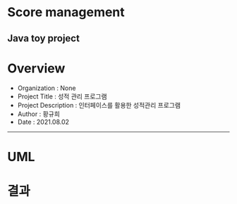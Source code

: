 # Score management
Java toy project
-----------------------------
# Overview
* Organization : None
* Project Title : 성적 관리 프로그램
* Project Description : 인터페이스를 활용한 성적관리 프로그램
* Author : 황규희  
* Date : 2021.08.02
-----------------------------
# UML

# 결과
